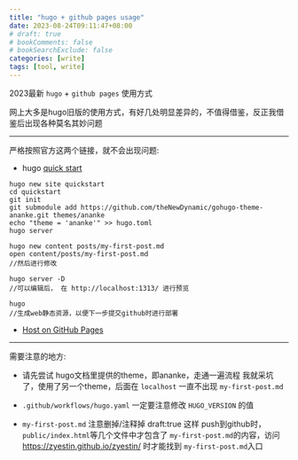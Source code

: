 ```yaml
---
title: "hugo + github pages usage"
date: 2023-08-24T09:11:47+08:00
# draft: true
# bookComments: false
# bookSearchExclude: false
categories: [write]
tags: [tool, write]
---
```


 2023最新 `hugo` + `github pages` 使用方式

网上大多是hugo旧版的使用方式，有好几处明显差异的，不值得借鉴，反正我借鉴后出现各种莫名其妙问题

---

严格按照官方这两个链接，就不会出现问题:  
* hugo [quick start](https://gohugo.io/getting-started/quick-start/)
```
hugo new site quickstart
cd quickstart
git init
git submodule add https://github.com/theNewDynamic/gohugo-theme-ananke.git themes/ananke
echo "theme = 'ananke'" >> hugo.toml
hugo server

hugo new content posts/my-first-post.md
open content/posts/my-first-post.md 
//然后进行修改

hugo server -D
//可以编辑后， 在 http://localhost:1313/ 进行预览

hugo
//生成web静态资源，以便下一步提交github时进行部署
```
* [Host on GitHub Pages](https://gohugo.io/hosting-and-deployment/hosting-on-github/)

---

需要注意的地方:  
* 请先尝试 hugo文档里提供的theme，即ananke，走通一遍流程
我就采坑了，使用了另一个theme，后面在 `localhost` 一直不出现 `my-first-post.md`

* `.github/workflows/hugo.yaml` 一定要注意修改 `HUGO_VERSION` 的值

* `my-first-post.md` 注意删掉/注释掉 draft:true
这样 push到github时，`public/index.html`等几个文件中才包含了 `my-first-post.md`的内容，访问 <https://zyestin.github.io/zyestin/> 时才能找到 `my-first-post.md`入口

